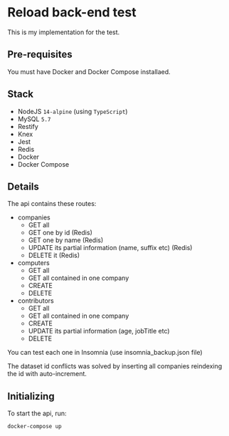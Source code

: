 # Reload back-end test

This is my implementation for the test.

## Pre-requisites

You must have Docker and Docker Compose installaed.

## Stack
- NodeJS `14-alpine` (using `TypeScript`)
- MySQL `5.7`
- Restify
- Knex
- Jest
- Redis
- Docker
- Docker Compose


## Details

The api contains these routes:
- companies
    - GET all
    - GET one by id (Redis)
    - GET one by name (Redis)
    - UPDATE its partial information (name, suffix etc) (Redis)
    - DELETE it (Redis)
- computers
    - GET all
    - GET all contained in one company
    - CREATE
    - DELETE
- contributors
    - GET all
    - GET all contained in one company
    - CREATE
    - UPDATE its partial information (age, jobTitle etc)
    - DELETE

You can test each one in Insomnia (use insomnia_backup.json file)

The dataset id conflicts was solved by inserting all companies reindexing the id with auto-increment.

## Initializing

To start the api, run:

```
docker-compose up
```



